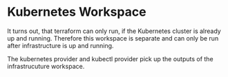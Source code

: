# Kubernetes Workspace

It turns out, that terraform can only run, if the Kubernetes cluster is
already up and running. Therefore this workspace is separate and can only
be run after infrastructure is up and running.

The kubernetes provider and kubectl provider pick up the outputs of the
infrastrucuture workspace.
